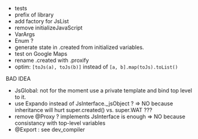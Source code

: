 - tests
- prefix of library
- add factory for JsList
- remove initializeJavaScript
- VarArgs
- Enum ?
- generate state in .created from initialized variables.
- test on Google Maps
- rename .created with .proxify
- optim: `[toJs(a), toJs(b)]` instead of `[a, b].map(toJs).toList()`

BAD IDEA
- JsGlobal: not for the moment use a private template and bind top level to it.
- use Expando<JsObject> instead of JsInterface._jsObject ? => NO because 
inheritance will hurt super.created() vs. super.WAT ??? 
- remove @Proxy ? implements JsInterface is enough  => NO because consistancy
with top-level variables
- @Export  : see dev_compiler